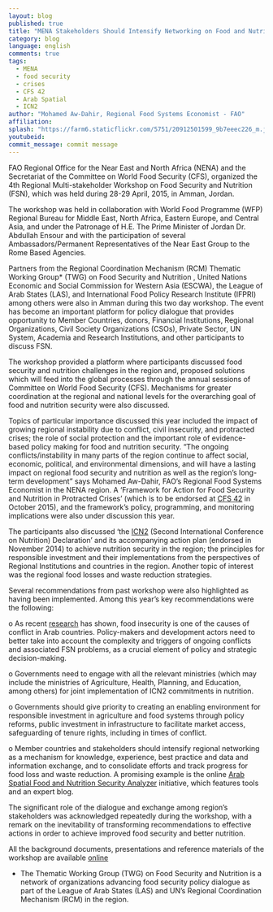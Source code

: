 ```yaml
---
layout: blog
published: true
title: "MENA Stakeholders Should Intensify Networking on Food and Nutrition Security - Especially in Times of Crises"
category: blog
language: english
comments: true
tags: 
  - MENA
  - food security
  - crises
  - CFS 42
  - Arab Spatial
  - ICN2
author: "Mohamed Aw-Dahir, Regional Food Systems Economist - FAO"
affiliation: 
splash: "https://farm6.staticflickr.com/5751/20912501599_9b7eeec226_m.jpg"
youtubeid: 
commit_message: commit message
---
```

FAO Regional Office for the Near East and North Africa (NENA) and the Secretariat of the Committee on World Food Security (CFS), organized the 4th Regional Multi-stakeholder Workshop on Food Security and Nutrition (FSN), which was held during 28-29 April, 2015, in Amman, Jordan. 
<!-- more -->

The workshop was held in collaboration with World Food Programme (WFP) Regional Bureau for Middle East, North Africa, Eastern Europe, and Central Asia, and under the Patronage of H.E. The Prime Minister of Jordan Dr. Abdullah Ensour and with the participation of several Ambassadors/Permanent Representatives of the Near East Group to the Rome Based Agencies.

Partners from the Regional Coordination Mechanism (RCM) Thematic Working Group* (TWG) on Food Security and Nutrition , United Nations Economic and Social Commission for Western Asia (ESCWA), the League of Arab States (LAS), and International Food Policy Research Institute (IFPRI) among others were also in Amman during this two day workshop. The event has become an important platform for policy dialogue that provides opportunity to Member Countries, donors, Financial Institutions, Regional Organizations, Civil Society Organizations (CSOs), Private Sector, UN System, Academia and Research Institutions, and other participants to discuss FSN.

The workshop provided a platform where participants discussed food security and nutrition challenges in the region and, proposed solutions which will feed into the global processes through the annual sessions of Committee on World Food Security (CFS). Mechanisms for greater coordination at the regional and national levels for the overarching goal of food and nutrition security were also discussed.

Topics of particular importance discussed this year included the impact of growing regional instability due to conflict, civil insecurity, and protracted crises; the role of social protection and the important role of evidence-based policy making for food and nutrition security. “The ongoing conflicts/instability in many parts of the region continue to affect social, economic, political, and environmental dimensions, and will have a lasting impact on regional food security and nutrition as well as the region’s long-term development” says Mohamed Aw-Dahir, FAO’s Regional Food Systems Economist in the NENA region. A ‘Framework for Action for Food Security and Nutrition in Protracted Crises’ (which is to be endorsed at [CFS 42](http://www.fao.org/cfs/cfs-home/cfs42/en/) in October 2015), and the framework’s policy, programming, and monitoring implications were also under discussion this year.

The participants also discussed ‘the [ICN2](http://www.fao.org/about/meetings/icn2/en/) (Second International Conference on Nutrition) Declaration’ and its accompanying action plan (endorsed in November 2014) to achieve nutrition security in the region; the principles for responsible investment and their implementations from the perspectives of Regional Institutions and countries in the region. Another topic of interest was the regional food losses and waste reduction strategies.

Several recommendations from past workshop were also highlighted as having been implemented. Among this year’s key recommendations were the following:

o	As recent [research](http://www.arabspatial.org/blog/blog/2014/12/19/your-filename/) has shown, food insecurity is one of the causes of conflict in Arab countries. Policy-makers and development actors need to better take into account the complexity and triggers of ongoing conflicts and associated FSN problems, as a crucial element of policy and strategic decision-making. 

o	Governments need to engage with all the relevant ministries (which may include the ministries of Agriculture, Health, Planning, and Education, among others) for joint implementation of ICN2 commitments in nutrition.

o	Governments should give priority to creating an enabling environment for responsible investment in agriculture and food systems through policy reforms, public investment in infrastructure to facilitate market access, safeguarding of tenure rights, including in times of conflict.

o	Member countries and stakeholders should intensify regional networking as a mechanism for knowledge, experience, best practice and data and information exchange, and to consolidate efforts and track progress for food loss and waste reduction. A promising example is the online [Arab Spatial Food and Nutrition Security Analyzer](http://www.arabspatial.org/) initiative, which features tools and an expert blog.

The significant role of the dialogue and exchange among region’s stakeholders was acknowledged repeatedly during the workshop, with a remark on the inevitability of transforming recommendations to effective actions in order to achieve improved food security and better nutrition.


All the background documents, presentations and reference materials of the workshop are available [online](http://www.fao.org/cfs/cfs-home/cfsevents/cfsne2015/en/) 



* The Thematic Working Group (TWG) on Food Security and Nutrition is a network of organizations advancing food security policy dialogue as part of the League of Arab States (LAS) and UN’s Regional Coordination Mechanism (RCM) in the region.